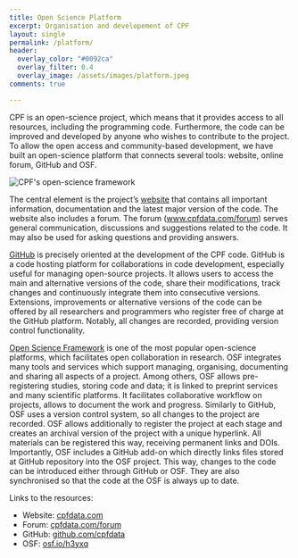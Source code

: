 ```yaml
---
title: Open Science Platform
excerpt: Organisation and developement of CPF
layout: single
permalink: /platform/
header:
  overlay_color: "#0092ca"
  overlay_filter: 0.4
  overlay_image: /assets/images/platform.jpeg
comments: true

---
```


CPF is an open-science project, which means that it provides access to all resources, including the programming code. Furthermore, the code can be improved and developed by anyone who wishes to contribute to the project. To allow the open access and community-based development, we have built an open-science platform that connects several tools: website, online forum, GitHub and OSF.

![CPF's open-science framework](/assets/images/OSF4.webp)

The central element is the project’s [website](www.cpfdata.com) that contains all important information, documentation and the latest major version of the code. The website also includes a forum. The forum (www.cpfdata.com/forum) serves general communication, discussions and suggestions related to the code. It may also be used for asking questions and providing answers.

[GitHub](www.github.com) is precisely oriented at the development of the CPF code. GitHub is a code hosting platform for collaborations in code development, especially useful for managing open-source projects. It allows users to access the main and alternative versions of the code, share their modifications, track changes and continuously integrate them into consecutive versions. Extensions, improvements or alternative versions of the code can be offered by all researchers and programmers who register free of charge at the GitHub platform. Notably, all changes are recorded, providing version control functionality.

[Open Science Framework](www.osf.io) is one of the most popular open-science platforms, which facilitates open collaboration in research. OSF integrates many tools and services which support managing, organising, documenting and sharing all aspects of a project. Among others, OSF allows pre-registering studies, storing code and data; it is linked to preprint services and many scientific platforms. It facilitates collaborative workflow on projects, allows to document the work and progress. Similarly to GitHub, OSF uses a version control system, so all changes to the project are recorded. OSF allows additionally to register the project at each stage and creates an archival version of the project with a unique hyperlink. All materials can be registered this way, receiving permanent links and DOIs. Importantly, OSF includes a GitHub add-on which directly links files stored at GitHub repository into the OSF project. This way, changes to the code can be introduced either through GitHub or OSF. They are also synchronised so that the code at the OSF is always up to date.

Links to the resources:

- Website: [cpfdata.com](https://cpfdata.com)
- Forum: [cpfdata.com/forum](https://cpfdata.com/forum)
- GitHub: [github.com/cpfdata](https://github.com/cpfdata)
- OSF: [osf.io/h3yxq](https://osf.io/h3yxq)